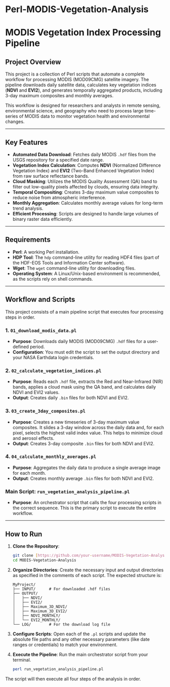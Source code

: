 # Perl-MODIS-Vegetation-Analysis
# MODIS Vegetation Index Processing Pipeline

## Project Overview

This project is a collection of Perl scripts that automate a complete workflow for processing MODIS (MOD09CMG) satellite imagery. The pipeline downloads daily satellite data, calculates key vegetation indices (**NDVI** and **EVI2**), and generates temporally aggregated products, including 3-day maximum composites and monthly averages.

This workflow is designed for researchers and analysts in remote sensing, environmental science, and geography who need to process large time-series of MODIS data to monitor vegetation health and environmental changes.



---

## Key Features

-   **Automated Data Download**: Fetches daily MODIS `.hdf` files from the USGS repository for a specified date range.
-   **Vegetation Index Calculation**: Computes **NDVI** (Normalized Difference Vegetation Index) and **EVI2** (Two-Band Enhanced Vegetation Index) from raw surface reflectance bands.
-   **Cloud Masking**: Utilizes the MODIS Quality Assessment (QA) band to filter out low-quality pixels affected by clouds, ensuring data integrity.
-   **Temporal Compositing**: Creates 3-day maximum value composites to reduce noise from atmospheric interference.
-   **Monthly Aggregation**: Calculates monthly average values for long-term trend analysis.
-   **Efficient Processing**: Scripts are designed to handle large volumes of binary raster data efficiently.

---

## Requirements

-   **Perl**: A working Perl installation.
-   **HDP Tool**: The `hdp` command-line utility for reading HDF4 files (part of the HDF-EOS Tools and Information Center software).
-   **Wget**: The `wget` command-line utility for downloading files.
-   **Operating System**: A Linux/Unix-based environment is recommended, as the scripts rely on shell commands.

---

## Workflow and Scripts

This project consists of a main pipeline script that executes four processing steps in order.

### 1. `01_download_modis_data.pl`

-   **Purpose**: Downloads daily MODIS (MOD09CMG) `.hdf` files for a user-defined period.
-   **Configuration**: You must edit the script to set the output directory and your NASA Earthdata login credentials.

### 2. `02_calculate_vegetation_indices.pl`

-   **Purpose**: Reads each `.hdf` file, extracts the Red and Near-Infrared (NIR) bands, applies a cloud mask using the QA band, and calculates daily NDVI and EVI2 values.
-   **Output**: Creates daily `.bin` files for both NDVI and EVI2.

### 3. `03_create_3day_composites.pl`

-   **Purpose**: Creates a new timeseries of 3-day maximum value composites. It slides a 3-day window across the daily data and, for each pixel, selects the highest valid index value. This helps to minimize cloud and aerosol effects.
-   **Output**: Creates 3-day composite `.bin` files for both NDVI and EVI2.

### 4. `04_calculate_monthly_averages.pl`

-   **Purpose**: Aggregates the daily data to produce a single average image for each month.
-   **Output**: Creates monthly average `.bin` files for both NDVI and EVI2.

### Main Script: `run_vegetation_analysis_pipeline.pl`

-   **Purpose**: An orchestrator script that calls the four processing scripts in the correct sequence. This is the primary script to execute the entire workflow.

---

## How to Run

1.  **Clone the Repository**:
    ```bash
    git clone [https://github.com/your-username/MODIS-Vegetation-Analysis.git](https://github.com/your-username/MODIS-Vegetation-Analysis.git)
    cd MODIS-Vegetation-Analysis
    ```

2.  **Organize Directories**: Create the necessary input and output directories as specified in the comments of each script. The expected structure is:
    ```
    MyProject/
    ├── INPUT/      # For downloaded .hdf files
    ├── OUTPUT/
    │   ├── NDVI/
    │   ├── EVI2/
    │   ├── Maximum_3D_NDVI/
    │   ├── Maximum_3D_EVI2/
    │   ├── NDVI_MONTHLY/
    │   └── EVI2_MONTHLY/
    └── LOG/        # For the download log file
    ```

3.  **Configure Scripts**: Open each of the `.pl` scripts and update the absolute file paths and any other necessary parameters (like date ranges or credentials) to match your environment.

4.  **Execute the Pipeline**: Run the main orchestrator script from your terminal.
    ```bash
    perl run_vegetation_analysis_pipeline.pl
    ```

The script will then execute all four steps of the analysis in order.
